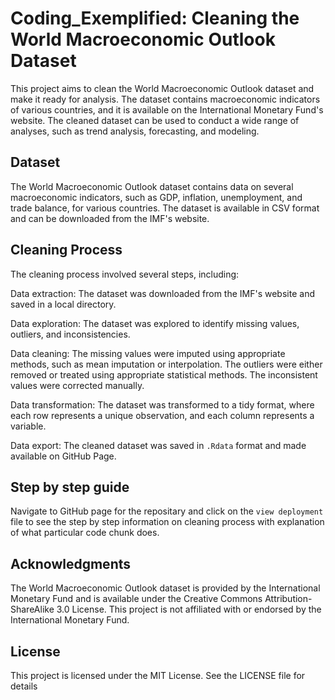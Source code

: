 # Coding_Exemplified: Cleaning the World Macroeconomic Outlook Dataset
This project aims to clean the World Macroeconomic Outlook dataset and make it ready for analysis. The dataset contains macroeconomic indicators of various countries, and it is available on the International Monetary Fund's website. The cleaned dataset can be used to conduct a wide range of analyses, such as trend analysis, forecasting, and modeling.

## Dataset
The World Macroeconomic Outlook dataset contains data on several macroeconomic indicators, such as GDP, inflation, unemployment, and trade balance, for various countries. The dataset is available in CSV format and can be downloaded from the IMF's website.

## Cleaning Process
The cleaning process involved several steps, including:

Data extraction: The dataset was downloaded from the IMF's website and saved in a local directory.

Data exploration: The dataset was explored to identify missing values, outliers, and inconsistencies.

Data cleaning: The missing values were imputed using appropriate methods, such as mean imputation or interpolation. The outliers were either removed or treated using appropriate statistical methods. The inconsistent values were corrected manually.

Data transformation: The dataset was transformed to a tidy format, where each row represents a unique observation, and each column represents a variable.

Data export: The cleaned dataset was saved in `.Rdata` format and made available on GitHub Page.

## Step by step guide
Navigate to GitHub page for the repositary and click on the `view deployment`  file to see the step by step information on cleaning process with explanation of what particular code chunk does.

## Acknowledgments
The World Macroeconomic Outlook dataset is provided by the International Monetary Fund and is available under the Creative Commons Attribution-ShareAlike 3.0 License. This project is not affiliated with or endorsed by the International Monetary Fund.

## License
This project is licensed under the MIT License. See the LICENSE file for details
